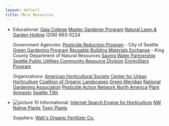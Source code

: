 ```yaml
---
layout: default
title: More Resources
---
```


*   Educational:
    [Gaia College][8]
    [Master Gardener Program][9]
    [Natural Lawn & Garden Hotline][10] (206) 663-0224

    Government Agencies:
    [Pesticide Reduction Program][11] - City of Seattle
    [Green Gardening Program][12]
    [Reusable Building Materials Exchange][13] -
    King County Department of Natural Resources
    [Saving Water Partnership][14]
    [Seattle Public Utilities Community Resource Division][15]
    [EnviroStars Program][16]

    Organizations:
    [American Horticultural Society][17]
    [Center for Urban Horticulture][18]
    [Coalition of Organic Landscapes][19]
    [Green Meridian][20]
    [National Gardening Association][21]
    [Pesticide Action Network North America][22]
    [Plant Amnesty][23]
    [Seattle Tilth][24]

*   ![picture 10](http://continuumgardens.com/images/pic10.jpg)
    Informational:
    [Internet Search Engine for Horticulture][26]
    [NW Native Plants][27]
    [Toxic Plants][28]

    Suppliers:
    [Walt's Organic Fertilizer Co.][29]

 [8]: http://www.organic-land-care.com/
 [9]: http://mastergardener.wsu.edu/
 [10]: mailto:lawnandgardenhotline%40seattletilth.org
 [11]: http://seattle.gov/environment/pesticides.htm
 [12]: http://www.seattle.gov/util/services/yard/for_landscape_professionals/integrated_pest_management/index.asp
 [13]: http://www.2good2toss.com/
 [14]: http://www.savingwater.org/
 [15]: http://www.seattle.gov/util/directory/conservation_index/index.asp
 [16]: http://www.envirostars.org/
 [17]: http://www.ahs.org/
 [18]: http://depts.washington.edu/urbhort/
 [19]: http://www.organiclandscapers.org/
 [20]: http://www.greenmeridian.org/
 [21]: http://www.garden.org/
 [22]: http://www.panna.org/
 [23]: http://www.plantamnesty.org/
 [24]: http://www.seattletilth.org/
 [26]: http://www.hortworld.com/
 [27]: http://gardening.wsu.edu/nwnative/
 [28]: http://www.ansci.cornell.edu/plants/
 [29]: http://www.waltsorganic.com/
